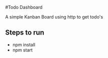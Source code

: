 #Todo Dashboard

A simple Kanban Board using http to get todo's

## Steps to run
- npm install
- npm start
